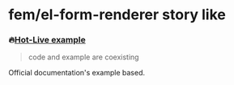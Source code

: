 # fem/el-form-renderer story like

### 🔥[Hot-Live example](https://fem-el-form-renderer.now.sh/)

> code and example are coexisting

Official documentation's example based.